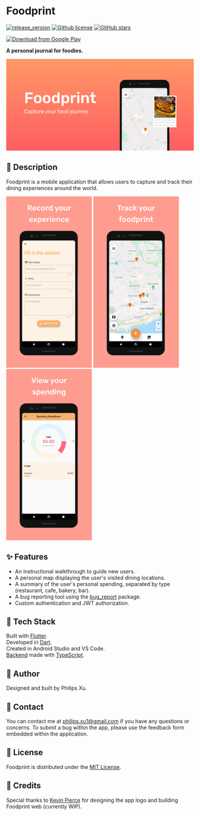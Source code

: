 # Foodprint

[![release_version](https://img.shields.io/github/v/release/Puepis/foodprint-app)](https://github.com/Puepis/foodprint-app/releases) [![Github license](https://img.shields.io/github/license/Puepis/foodprint-app)](LICENSE) [![GitHub stars](https://img.shields.io/github/stars/Puepis/foodprint-app.svg?style=social&label=Star&maxAge=2592000)](https://github.com/Puepis/foodprint-app/stargazers)

[<img src='https://play.google.com/intl/en_us/badges/images/generic/en_badge_web_generic.png' alt='Download from Google Play' height="80">](https://play.google.com/store/apps/details?id=com.foodprint.mobile)

**A personal journal for foodies.**

<img src='./assets/readme_resources/feature.png'>

## :page_facing_up: Description

Foodprint is a mobile application that allows users to capture and track their dining experiences around the world.

<p float="left">
    <img src='./assets/readme_resources/record_your_experience.png' width='230'>
    <img src='./assets/readme_resources/track_your_foodprint.png' width='230'>
    <img src='./assets/readme_resources/view_your_spending.png' width='230'>
</p>

## :sparkles: Features
- An instructional walkthrough to guide new users.
- A personal map displaying the user's visited dining locations.
- A summary of the user's personal spending, separated by type (restaurant, cafe, bakery, bar).
- A bug reporting tool using the [bug_report](https://github.com/Puepis/bug_report) package.
- Custom authentication and JWT authorization.

## :hammer: Tech Stack 

Built with [Flutter](https://flutter.dev/).\
Developed in [Dart](https://dart.dev/).\
Created in Android Studio and VS Code.\
[Backend](https://github.com/Puepis/foodprint-backend) made with [TypeScript](https://www.typescriptlang.org/).

## :book: Author

Designed and built by Philips Xu.

## :email: Contact

You can contact me at philips.xu1@gmail.com if you have any questions or concerns. To submit a bug within the app, please use the feedback form embedded within the application.

## :scroll: License

Foodprint is distributed under the [MIT License](LICENSE).

## :pencil: Credits

Special thanks to [Kevin Pierce](https://github.com/enigma-01) for designing the app logo and building Foodprint web (currently WIP).
